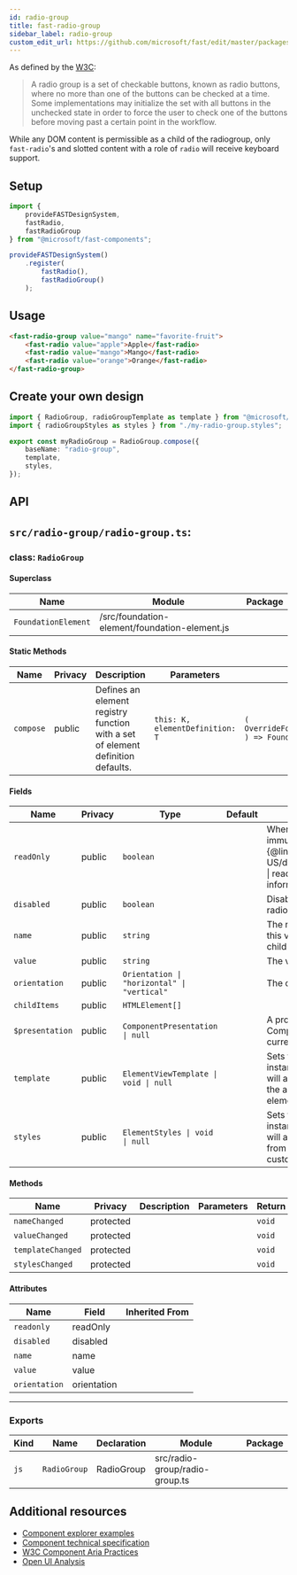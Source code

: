 ```yaml
---
id: radio-group
title: fast-radio-group
sidebar_label: radio-group
custom_edit_url: https://github.com/microsoft/fast/edit/master/packages/web-components/fast-foundation/src/radio-group/README.md
---
```


As defined by the [W3C](https://w3c.github.io/aria-practices/#radiobutton):

> A radio group is a set of checkable buttons, known as radio buttons, where no more than one of the buttons can be checked at a time. Some implementations may initialize the set with all buttons in the unchecked state in order to force the user to check one of the buttons before moving past a certain point in the workflow.

While any DOM content is permissible as a child of the radiogroup, only `fast-radio`'s and slotted content with a role of `radio` will receive keyboard support.

## Setup

```ts
import {
    provideFASTDesignSystem,
    fastRadio,
    fastRadioGroup
} from "@microsoft/fast-components";

provideFASTDesignSystem()
    .register(
        fastRadio(),
        fastRadioGroup()
    );
```

## Usage

```html live
<fast-radio-group value="mango" name="favorite-fruit">
    <fast-radio value="apple">Apple</fast-radio>
    <fast-radio value="mango">Mango</fast-radio>
    <fast-radio value="orange">Orange</fast-radio>
</fast-radio-group>
```

## Create your own design

```ts
import { RadioGroup, radioGroupTemplate as template } from "@microsoft/fast-foundation";
import { radioGroupStyles as styles } from "./my-radio-group.styles";

export const myRadioGroup = RadioGroup.compose({
    baseName: "radio-group",
    template,
    styles,
});
```

## API

## `src/radio-group/radio-group.ts`:

### class: `RadioGroup`

#### Superclass

| Name                | Module                                        | Package |
| ------------------- | --------------------------------------------- | ------- |
| `FoundationElement` | /src/foundation-element/foundation-element.js |         |

#### Static Methods

| Name      | Privacy | Description                                                                     | Parameters                      | Return                                                                                                           | Inherited From    |
| --------- | ------- | ------------------------------------------------------------------------------- | ------------------------------- | ---------------------------------------------------------------------------------------------------------------- | ----------------- |
| `compose` | public  | Defines an element registry function with a set of element definition defaults. | `this: K, elementDefinition: T` | `(         overrideDefinition?: OverrideFoundationElementDefinition<T>     ) => FoundationElementRegistry<T, K>` | FoundationElement |

#### Fields

| Name            | Privacy | Type                                        | Default | Description                                                                                                                                                                                            | Inherited From    |
| --------------- | ------- | ------------------------------------------- | ------- | ------------------------------------------------------------------------------------------------------------------------------------------------------------------------------------------------------ | ----------------- |
| `readOnly`      | public  | `boolean`                                   |         | When true, the child radios will be immutable by user interaction. See {@link https\://developer.mozilla.org/en-US/docs/Web/HTML/Attributes/readonly \| readonly HTML attribute} for more information. |                   |
| `disabled`      | public  | `boolean`                                   |         | Disables the radio group and child radios.                                                                                                                                                             |                   |
| `name`          | public  | `string`                                    |         | The name of the radio group. Setting this value will set the name value for all child radio elements.                                                                                                  |                   |
| `value`         | public  | `string`                                    |         | The value of the checked radio                                                                                                                                                                         |                   |
| `orientation`   | public  | `Orientation \| "horizontal" \| "vertical"` |         | The orientation of the group                                                                                                                                                                           |                   |
| `childItems`    | public  | `HTMLElement[]`                             |         |                                                                                                                                                                                                        |                   |
| `$presentation` | public  | `ComponentPresentation \| null`             |         | A property which resolves the ComponentPresentation instance for the current component.                                                                                                                | FoundationElement |
| `template`      | public  | `ElementViewTemplate \| void \| null`       |         | Sets the template of the element instance. When undefined, the element will attempt to resolve the template from the associated presentation or custom element definition.                             | FoundationElement |
| `styles`        | public  | `ElementStyles \| void \| null`             |         | Sets the default styles for the element instance. When undefined, the element will attempt to resolve default styles from the associated presentation or custom element definition.                    | FoundationElement |

#### Methods

| Name              | Privacy   | Description | Parameters | Return | Inherited From    |
| ----------------- | --------- | ----------- | ---------- | ------ | ----------------- |
| `nameChanged`     | protected |             |            | `void` |                   |
| `valueChanged`    | protected |             |            | `void` |                   |
| `templateChanged` | protected |             |            | `void` | FoundationElement |
| `stylesChanged`   | protected |             |            | `void` | FoundationElement |

#### Attributes

| Name          | Field       | Inherited From |
| ------------- | ----------- | -------------- |
| `readonly`    | readOnly    |                |
| `disabled`    | disabled    |                |
| `name`        | name        |                |
| `value`       | value       |                |
| `orientation` | orientation |                |

<hr/>

### Exports

| Kind | Name         | Declaration | Module                         | Package |
| ---- | ------------ | ----------- | ------------------------------ | ------- |
| `js` | `RadioGroup` | RadioGroup  | src/radio-group/radio-group.ts |         |


## Additional resources

* [Component explorer examples](https://explore.fast.design/components/fast-radio-group)
* [Component technical specification](https://github.com/microsoft/fast/blob/master/packages/web-components/fast-foundation/src/radio-group/radio-group.spec.md)
* [W3C Component Aria Practices](https://www.w3.org/TR/wai-aria/#radiogroup)
* [Open UI Analysis](https://open-ui.org/components/radio-button.research)